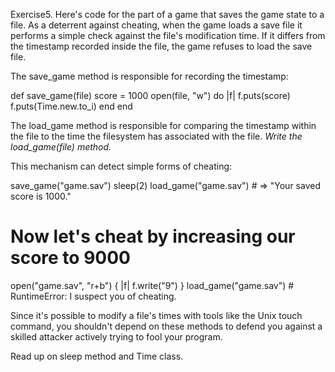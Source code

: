 Exercise5. Here's code for the part of a game that saves the game state to a file. As a deterrent against cheating, when the game loads a save file it performs a simple check against the file's modification time. If it differs from the timestamp recorded inside the file, the game refuses to load the save file.

The save_game method is responsible for recording the timestamp:

def save_game(file)
 score = 1000
 open(file, "w") do |f|
 f.puts(score)
 f.puts(Time.new.to_i)
 end
end

The load_game method is responsible for comparing the timestamp within the file to the time the filesystem has associated with the file. *Write the load_game(file) method.*

This mechanism can detect simple forms of cheating:

save_game("game.sav")
sleep(2)
load_game("game.sav") # => "Your saved score is 1000."
# Now let's cheat by increasing our score to 9000
open("game.sav", "r+b") { |f| f.write("9") }
load_game("game.sav") # RuntimeError: I suspect you of cheating.


Since it's possible to modify a file's times with tools like the Unix touch command, you shouldn't depend on these methods to defend you against a skilled attacker actively trying to fool your program. 

Read up on sleep method and Time class.
